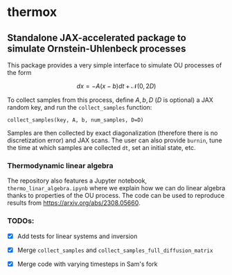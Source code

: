 # thermox
## Standalone JAX-accelerated package to simulate Ornstein-Uhlenbeck processes

This package provides a very simple interface to simulate OU processes of the form 

$$ dx = - A(x - b) dt + \mathcal{N}(0, 2D) $$

To collect samples from this process, define $A, b,D$ ($D$ is optional) a JAX random key, and run the `collect_samples` function:

```
collect_samples(key, A, b, num_samples, D=D) 
```

Samples are then collected by exact diagonalization (therefore there is no discretization error) and JAX scans. The user can also provide `burnin`, tune the time at which samples are collected `dt`, set an initial state, etc.

### Thermodynamic linear algebra

The repository also features a Jupyter notebook, `thermo_linar_algebra.ipynb` where we explain how we can do linear algebra thanks to properties of the OU process. The code can be used to reproduce results from https://arxiv.org/abs/2308.05660. 

### TODOs:

- [X] Add tests for linear systems and inversion
- [X] Merge `collect_samples` and `collect_samples_full_diffusion_matrix`
- [X] Merge code with varying timesteps in Sam's fork

